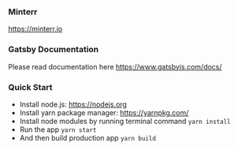### Minterr

https://minterr.io

### Gatsby Documentation

Please read documentation here https://www.gatsbyjs.com/docs/

### Quick Start

- Install node.js: https://nodejs.org​
- Install yarn package manager: https://yarnpkg.com/​
- Install node modules by running terminal command `yarn install`
- Run the app `yarn start`
- And then build production app `yarn build`
